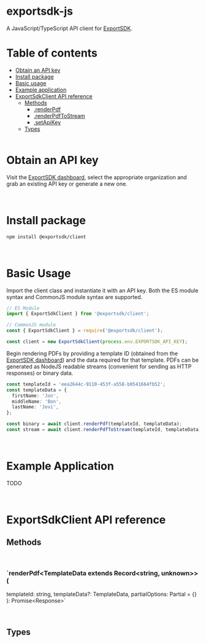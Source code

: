 # exportsdk-js

A JavaScript/TypeScript API client for [ExportSDK](https://exportsdk.com).

# Table of contents

- [Obtain an API key](#obtain-api-key)
- [Install package](#install-package)
- [Basic usage](#basic-usage)
- [Example application](#example-application)
- [ExportSdkClient API reference](#exportsdkclient-api-reference)
  - [Methods](#client-methods)
    - [.renderPdf](#renderPdf)
    - [.renderPdfToStream](#renderPdfToStream)
    - [.setApiKey](#setApiKey)
  - [Types](#client-types)
    <br/><br/>

# Obtain an API key

Visit the [ExportSDK dashboard](https://app.exportsdk.com/settings/keys), select the appropriate organization and grab an existing API key or generate a new one.

<br />

# Install package

```sh
npm install @exportsdk/client
```

<br />

# Basic Usage

Import the client class and instantiate it with an API key. Both the ES module syntax and CommonJS module syntax are supported.

```typescript
// ES Module
import { ExportSdkClient } from '@exportsdk/client';

// CommonJS module
const { ExportSdkClient } = require('@exportsdk/client');

const client = new ExportSdkClient(process.env.EXPORTSDK_API_KEY);
```

Begin rendering PDFs by providing a template ID (obtained from the [ExportSDK dashboard](https://app.exportsdk.com/templates)) and the data required for that template. PDFs can be generated as NodeJS readable streams (convenient for sending as HTTP responses) or binary data.

```typescript
const templateId = 'eea2644c-9110-453f-a558-b0541664fb52';
const templateData = {
  firstName: 'Jon',
  middleName: 'Bon',
  lastName: 'Jovi',
};

const binary = await client.renderPdf(templateId, templateData);
const stream = await client.renderPdfToStream(templateId, templateData);
```

<br />

# Example Application

TODO

<br />

# ExportSdkClient API reference

<a id="client-methods"></a>

## Methods

<br />

<a id="renderPdf"></a>

### `renderPdf<TemplateData extends Record<string, unknown>>(

templateId: string,
templateData?: TemplateData,
partialOptions: Partial<GeneratePdfOptions> = {}
): Promise<Response<Uint8Array>>`

<br />

<a id="client-types"></a>

## Types

<br />

###

